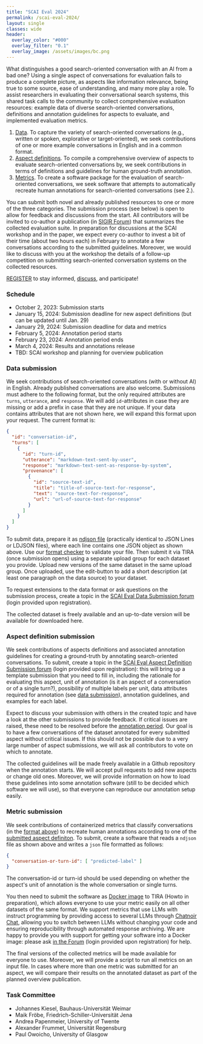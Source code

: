 ```yaml
---
title: "SCAI Eval 2024"
permalink: /scai-eval-2024/
layout: single
classes: wide
header:
  overlay_color: "#000"
  overlay_filter: "0.1"
  overlay_image: /assets/images/bc.png
---
```


What distinguishes a good search-oriented conversation with an AI from a bad one? Using a single aspect of conversations for evaluation fails to produce a complete picture, as aspects like information relevance, being true to some source, ease of understanding, and many more play a role. To assist researchers in evaluating their conversational search systems, this shared task calls to the community to collect comprehensive evaluation resources: example data of diverse search-oriented conversations, definitions and annotation guidelines for aspects to evaluate, and implemented evaluation metrics.

1. [Data](#data-submission). To capture the variety of search-oriented conversations (e.g., written or spoken, explorative or target-oriented), we seek contributions of one or more example conversations in English and in a common format.
2. [Aspect definitions](#aspect-definition-submission). To compile a comprehensive overview of aspects to evaluate search-oriented conversations by, we seek contributions in terms of definitions and guidelines for human ground-truth annotation.
3. [Metrics](#metric-submission). To create a software package for the evaluation of search-oriented conversations, we seek software that attempts to automatically recreate human annotations for search-oriented conversations (see 2.).

You can submit both novel and already published resources to one or more of the three categories. The submission process (see below) is open to allow for feedback and discussions from the start. All contributors will be invited to co-author a publication (in [SIGIR Forum](https://sigir.org/forum/)) that summarizes the collected evaluation suite. In preparation for discussions at the SCAI workshop and in the paper, we expect every co-author to invest a bit of their time (about two hours each) in February to annotate a few conversations according to the submitted guidelines. Moreover, we would like to discuss with you at the workshop the details of a follow-up competition on submitting search-oriented conversation systems on the collected resources.

<a class="btn btn--info" href="https://forms.gle/hA7SNfk2NuuT7apz9">REGISTER</a> to stay informed, <a href="https://www.tira.io/c/scai/8">discuss</a>, and participate!


### Schedule
* October 2, 2023: Submission starts
* January 15, 2024: Submission deadline for new aspect definitions (but can be updated until Jan. 29)
* January 29, 2024: Submission deadline for data and metrics
* February 5, 2024: Annotation period starts
* February 23, 2024: Annotation period ends
* March 4, 2024: Results and annotations release
* TBD: SCAI workshop and planning for overview publication


### Data submission
We seek contributions of search-oriented conversations (with or without AI) in English. Already published conversations are also welcome. Submissions must adhere to the following format, but the only required attributes are <code>turns</code>, <code>utterance</code>, and <code>response</code>. We will add <code>id</code>-attributes in case they are missing or add a prefix in case that they are not unique. If your data contains attributes that are not shown here, we will expand this format upon your request. The current format is:

```json
{
  "id": "conversation-id",
  "turns": [
    {
      "id": "turn-id",
      "utterance": "markdown-text-sent-by-user",
      "response": "markdown-text-sent-as-response-by-system",
      "provenance": [ 
        { 
          "id": "source-text-id",
          "title": "title-of-source-text-for-response",
          "text": "source-text-for-response",
          "url": "url-of-source-text-for-response"
        }
      ]
    }
  ]
}
```

<!-- TODO: TIRA Submission -->
To submit data, prepare it as [ndjson file](https://dataprotocols.org/ndjson/) (practically identical to JSON Lines or LDJSON files), where each line contains one JSON object as shown above. Use our <a href="/scai-eval-2024/code/format-checker">format checker</a> to validate your file. Then submit it via TIRA (once submission opens) using a separate upload group for each dataset you provide. Upload new versions of the same dataset in the same upload group. Once uploaded, use the edit-button to add a short description (at least one paragraph on the data source) to your dataset.

To request extensions to the data format or ask questions on the submission process, create a topic in the [SCAI Eval Data Submission forum](https://www.tira.io/c/scai/scai-eval-data-submission/12) (login provided upon registration).

<!-- TODO: Dataset download... Zenodo? -->
The collected dataset is freely available and an up-to-date version will be available for downloaded here.


### Aspect definition submission
We seek contributions of aspects definitions and associated annotation guidelines for creating a ground-truth by annotating search-oriented conversations. To submit, create a topic in the [SCAI Eval Aspect Definition Submission forum](https://www.tira.io/c/scai/scai-eval-aspect-definition-submission/14) (login provided upon registration): this will bring up a template submission that you need to fill in, including the rationale for evaluating this aspect, unit of annotation (is it an aspect of a conversation or of a single turn?), possibility of multiple labels per unit, data attributes required for annotation (see [data submission](#data-submission)), annotation guidelines, and examples for each label.

Expect to discuss your submission with others in the created topic and have a look at the other submissions to provide feedback. If critical issues are raised, these need to be resolved before the [annotation period](#schedule). Our goal is to have a few conversations of the dataset annotated for every submitted aspect without critical issues. If this should not be possible due to a very large number of aspect submissions, we will ask all contributors to vote on which to annotate.

The collected guidelines will be made freely available in a Github repository when the annotation starts. We will accept pull requests to add new aspects or change old ones. Moreover, we will provide information on how to load these guidelines into some annotation software (still to be decided which software we will use), so that everyone can reproduce our annotation setup easily.



### Metric submission
We seek contributions of containerized metrics that classify conversations (in the [format above](#data-submission)) to recreate human annotations according to one of the [submitted aspect definiton](#aspect-definition-submission). To submit, create a software that reads a <code>ndjson</code> file as shown above and writes a <code>json</code> file formatted as follows:

```json
{
  "conversation-or-turn-id": [ "predicted-label" ]
}
```
The conversation-id or turn-id should be used depending on whether the aspect's unit of annotation is the whole conversation or single turns.

<!-- TODO: TIRA Howto -->
<!-- TODO: Example metrics -->
You then need to submit the software as [Docker image](https://www.docker.com/) to TIRA (Howto in preparation), which allows everyone to use your metric easily on all other datasets of the same format. We support metrics that use LLMs with instruct programming by providing access to several LLMs through [Chatnoir Chat](https://chat.web.webis.de/), allowing you to switch between LLMs without changing your code and ensuring reproducibility through automated response archiving. We are happy to provide you with support for getting your software into a Docker image: please ask [in the Forum](https://www.tira.io/c/scai/scai-eval-metric-submission/15) (login provided upon registration) for help.
<!-- Please have a look at our example metrics to get you started. -->

The final versions of the collected metrics will be made available for everyone to use. Moreover, we will provide a script to run all metrics on an input file. In cases where more than one metric was submitted for an aspect, we will compare their results on the annotated dataset as part of the planned overview publication.


### Task Committee
* Johannes Kiesel, Bauhaus-Universität Weimar
* Maik Fröbe, Friedrich-Schiller-Universität Jena
* Andrea Papenmeier, University of Twente
* Alexander Frummet, Universität Regensburg
* Paul Owoicho, University of Glasgow


